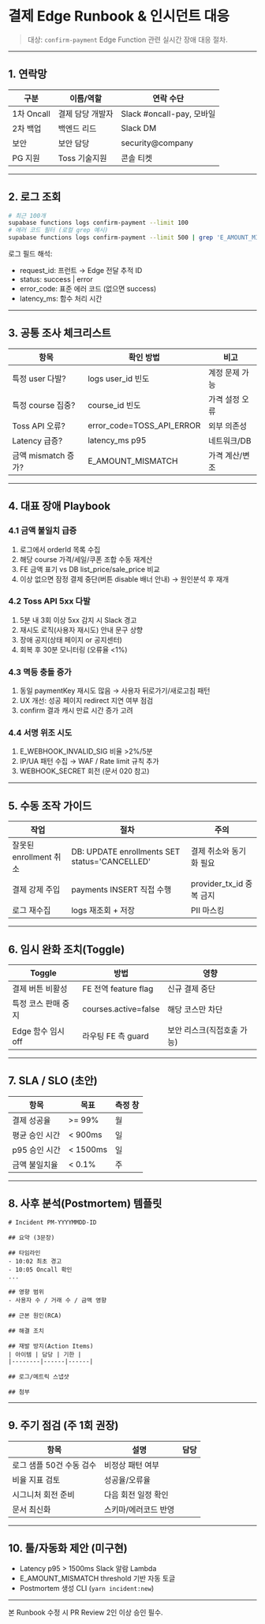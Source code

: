 # 결제 Edge Runbook & 인시던트 대응

> 대상: `confirm-payment` Edge Function 관련 실시간 장애 대응 절차.

---

## 1. 연락망

| 구분       | 이름/역할        | 연락 수단                 |
| ---------- | ---------------- | ------------------------- |
| 1차 Oncall | 결제 담당 개발자 | Slack #oncall-pay, 모바일 |
| 2차 백업   | 백엔드 리드      | Slack DM                  |
| 보안       | 보안 담당        | security@company          |
| PG 지원    | Toss 기술지원    | 콘솔 티켓                 |

---

## 2. 로그 조회

```bash
# 최근 100개
supabase functions logs confirm-payment --limit 100
# 에러 코드 필터 (로컬 grep 예시)
supabase functions logs confirm-payment --limit 500 | grep 'E_AMOUNT_MISMATCH'
```

로그 필드 해석:

- request_id: 프런트 → Edge 전달 추적 ID
- status: success | error
- error_code: 표준 에러 코드 (없으면 success)
- latency_ms: 함수 처리 시간

---

## 3. 공통 조사 체크리스트

| 항목                | 확인 방법                 | 비고           |
| ------------------- | ------------------------- | -------------- |
| 특정 user 다발?     | logs user_id 빈도         | 계정 문제 가능 |
| 특정 course 집중?   | course_id 빈도            | 가격 설정 오류 |
| Toss API 오류?      | error_code=TOSS_API_ERROR | 외부 의존성    |
| Latency 급증?       | latency_ms p95            | 네트워크/DB    |
| 금액 mismatch 증가? | E_AMOUNT_MISMATCH         | 가격 계산/변조 |

---

## 4. 대표 장애 Playbook

### 4.1 금액 불일치 급증

1. 로그에서 orderId 목록 수집
2. 해당 course 가격/세일/쿠폰 조합 수동 재계산
3. FE 금액 표기 vs DB list_price/sale_price 비교
4. 이상 없으면 잠정 결제 중단(버튼 disable 배너 안내) → 원인분석 후 재개

### 4.2 Toss API 5xx 다발

1. 5분 내 3회 이상 5xx 감지 시 Slack 경고
2. 재시도 로직(사용자 재시도) 안내 문구 상향
3. 장애 공지(상태 페이지 or 공지센터)
4. 회복 후 30분 모니터링 (오류율 <1%)

### 4.3 멱등 충돌 증가

1. 동일 paymentKey 재시도 많음 → 사용자 뒤로가기/새로고침 패턴
2. UX 개선: 성공 페이지 redirect 지연 여부 점검
3. confirm 결과 캐시 만료 시간 증가 고려

### 4.4 서명 위조 시도

1. E_WEBHOOK_INVALID_SIG 비율 >2%/5분
2. IP/UA 패턴 수집 → WAF / Rate limit 규칙 추가
3. WEBHOOK_SECRET 회전 (문서 020 참고)

---

## 5. 수동 조작 가이드

| 작업                   | 절차                                          | 주의                     |
| ---------------------- | --------------------------------------------- | ------------------------ |
| 잘못된 enrollment 취소 | DB: UPDATE enrollments SET status='CANCELLED' | 결제 취소와 동기화 필요  |
| 결제 강제 주입         | payments INSERT 직접 수행                     | provider_tx_id 중복 금지 |
| 로그 재수집            | logs 재조회 + 저장                            | PII 마스킹               |

---

## 6. 임시 완화 조치(Toggle)

| Toggle              | 방법                 | 영향                       |
| ------------------- | -------------------- | -------------------------- |
| 결제 버튼 비활성    | FE 전역 feature flag | 신규 결제 중단             |
| 특정 코스 판매 중지 | courses.active=false | 해당 코스만 차단           |
| Edge 함수 임시 off  | 라우팅 FE 측 guard   | 보안 리스크(직접호출 가능) |

---

## 7. SLA / SLO (초안)

| 항목           | 목표     | 측정 창 |
| -------------- | -------- | ------- |
| 결제 성공율    | >= 99%   | 월      |
| 평균 승인 시간 | < 900ms  | 일      |
| p95 승인 시간  | < 1500ms | 일      |
| 금액 불일치율  | < 0.1%   | 주      |

---

## 8. 사후 분석(Postmortem) 템플릿

```
# Incident PM-YYYYMMDD-ID

## 요약 (3문장)

## 타임라인
- 10:02 최초 경고
- 10:05 Oncall 확인
...

## 영향 범위
- 사용자 수 / 거래 수 / 금액 영향

## 근본 원인(RCA)

## 해결 조치

## 재발 방지(Action Items)
| 아이템 | 담당 | 기한 |
|--------|------|------|

## 로그/메트릭 스냅샷

## 첨부
```

---

## 9. 주기 점검 (주 1회 권장)

| 항목                     | 설명                 | 담당 |
| ------------------------ | -------------------- | ---- |
| 로그 샘플 50건 수동 검수 | 비정상 패턴 여부     |      |
| 비율 지표 검토           | 성공율/오류율        |      |
| 시그니처 회전 준비       | 다음 회전 일정 확인  |      |
| 문서 최신화              | 스키마/에러코드 반영 |      |

---

## 10. 툴/자동화 제안 (미구현)

- Latency p95 > 1500ms Slack 알람 Lambda
- E_AMOUNT_MISMATCH threshold 기반 자동 토글
- Postmortem 생성 CLI (`yarn incident:new`)

---

본 Runbook 수정 시 PR Review 2인 이상 승인 필수.
